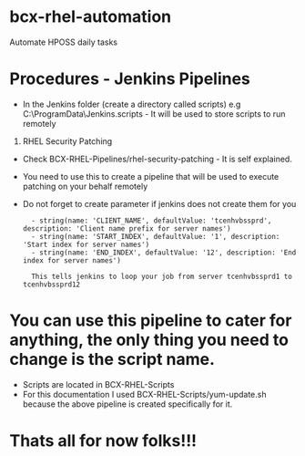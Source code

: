 # bcx-rhel-automation
Automate HPOSS daily tasks 
# 
# Procedures - Jenkins Pipelines
- In the Jenkins folder (create a directory called scripts) e.g C:\ProgramData\Jenkins\.scripts - It will be used to store scripts to run remotely
1. RHEL Security Patching
- Check BCX-RHEL-Pipelines/rhel-security-patching - It is self explained.
- You need to use this to create a pipeline that will be used to execute patching on your behalf remotely
- Do not forget to create parameter if jenkins does not create them for you

        - string(name: 'CLIENT_NAME', defaultValue: 'tcenhvbssprd', description: 'Client name prefix for server names')
        - string(name: 'START_INDEX', defaultValue: '1', description: 'Start index for server names')
        - string(name: 'END_INDEX', defaultValue: '12', description: 'End index for server names')

        This tells jenkins to loop your job from server tcenhvbssprd1 to tcenhvbssprd12

# You can use this pipeline to cater for anything, the only thing you need to change is the script name.

- Scripts are located in BCX-RHEL-Scripts
- For this documentation I used BCX-RHEL-Scripts/yum-update.sh because the above pipeline is created specifically for it.

# Thats all for now folks!!!
